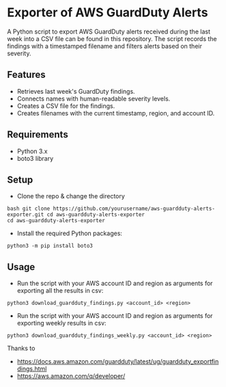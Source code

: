 # Exporter of AWS GuardDuty Alerts

A Python script to export AWS GuardDuty alerts received during the last week into a CSV file can be found in this repository. The script records the findings with a timestamped filename and filters alerts based on their severity.

## Features

- Retrieves last week's GuardDuty findings.
- Connects names with human-readable severity levels.
- Creates a CSV file for the findings.
- Creates filenames with the current timestamp, region, and account ID.

## Requirements

- Python 3.x
- boto3 library

## Setup

- Clone the repo & change the directory
   
```
bash git clone https://github.com/yourusername/aws-guardduty-alerts-exporter.git cd aws-guardduty-alerts-exporter
cd aws-guardduty-alerts-exporter
```
- Install the required Python packages:

```
python3 -m pip install boto3
```

## Usage

- Run the script with your AWS account ID and region as arguments for exporting all the results in csv:


```
python3 download_guardduty_findings.py <account_id> <region> 
```

- Run the script with your AWS account ID and region as arguments for exporting weekly results in csv:

```
python3 download_guardduty_findings_weekly.py <account_id> <region> 
```


Thanks to 
- https://docs.aws.amazon.com/guardduty/latest/ug/guardduty_exportfindings.html
- https://aws.amazon.com/q/developer/
